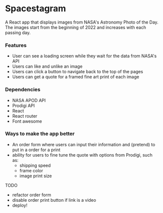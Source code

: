 # Spacestagram

A React app that displays images from NASA's Astronomy Photo of the Day.
The images start from the beginning of 2022 and increases with each passing day.

### Features

- User can see a loading screen while they wait for the data from NASA's API
- Users can like and unlike an image
- Users can click a button to navigate back to the top of the pages
- Users can get a quote for a framed fine art print of each image

### Dependencies

- NASA APOD API
- Prodigi API
- React
- React router
- Font awesome

### Ways to make the app better

- An order form where users can input their information and (pretend) to put in a order for a print
- ability for users to fine tune the quote with options from Prodigi, such as:
  - shipping speed
  - frame color
  - image print size

TODO

- refactor order form
- disable order print button if link is a video
- deploy!
